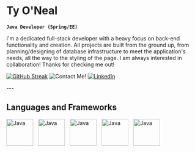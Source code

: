 <head>
  <link href='//cdn.jsdelivr.net/npm/devicons@1.8.0/css/devicons.min.css' rel='stylesheet'>
</head>

# Ty O'Neal

**`Java Developer (Spring/EE)`**

I'm a dedicated full-stack developer with a heavy focus on back-end functionality and creation. All projects are built from the ground up, from planning/designing of database infrastructure to meet the application's needs, all the way to the styling of the page. I am always interested in collaboration! Thanks for checking me out!

<p align="left">
  <a href="https://git.io/streak-stats"><img src="https://streak-stats.demolab.com?user=TyONeal&theme=shades-of-purple&hide_border=true" alt="GitHub Streak" /></a>
  <a><img alt="Contact Me!" title="Contact me!" src="https://custom-icon-badges.demolab.com/badge/-ty.mcdaniel.oneal@gmail.com-2D2B55?style=for-the-badge&logo=comment-discussion&logoColor=white"/></a>    
  <a href="https://www.linkedin.com/in/ty-oneal/"><img alt="LinkedIn" title="My LinkedIn!" src="https://custom-icon-badges.demolab.com/badge/-LinkedIn-blue?style=for-the-badge&logo=workflow&logoColor=white"/></a>
</p>
---

## Languages and Frameworks

<img align="left" alt="Java" width="70px" style="padding-right:10px;" src="https://cdn.jsdelivr.net/gh/devicons/devicon/icons/java/java-original-wordmark.svg" />
<img align="left" alt="Java" width="70px" style="padding-right:10px;" src="https://cdn.jsdelivr.net/gh/devicons/devicon/icons/javascript/javascript-original.svg"/>
<img align="left" alt="Java" width="70px" style="padding-right:10px;" src="https://cdn.jsdelivr.net/gh/devicons/devicon/icons/css3/css3-original-wordmark.svg" />
<img align="left" alt="Java" width="70px" style="padding-right:10px;" src="https://cdn.jsdelivr.net/gh/devicons/devicon/icons/spring/spring-original-wordmark.svg" />
<img align="left" alt="Java" width="70px" style="padding-right:10px;" src="https://cdn.jsdelivr.net/gh/devicons/devicon/icons/react/react-original.svg" />
    

<!--
**TyONeal/TyONeal** is a ✨ _special_ ✨ repository because its `README.md` (this file) appears on your GitHub profile.

Here are some ideas to get you started:

- 🔭 I’m currently working on ...
- 🌱 I’m currently learning ...
- 👯 I’m looking to collaborate on ...
- 🤔 I’m looking for help with ...
- 💬 Ask me about ...
- 📫 How to reach me: ...
- 😄 Pronouns: ...
- ⚡ Fun fact: ...
-->
